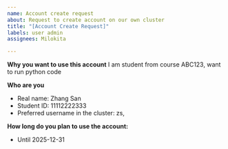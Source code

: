 ```yaml
---
name: Account create request
about: Request to create account on our own cluster
title: "[Account Create Request]"
labels: user admin
assignees: Milokita

---
```


<!--
Thanks for using our cluster, pls respond to all the questions bellow

Do remeber to fill in the title with your name

-->

**Why you want to use this account**
I am student from course ABC123, want to run python code


**Who are you**
- Real name: Zhang San
- Student ID: 11112222333
- Preferred username in the cluster: zs,  <!--- Please set at least two usernames in case of conflict with existing accounts  -->

**How long do you plan to use the account:**
- Until 2025-12-31
